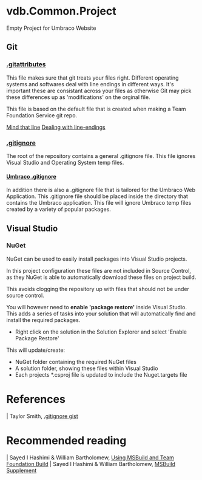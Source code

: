 vdb.Common.Project
==================

Empty Project for Umbraco Website

## Git
### [.gitattributes](.gitattributes)

This file makes sure that git treats your files right. Different operating systems and softwares deal with line endings in different ways. It's important these are consistant across your files as otherwise Git may pick these differences up as 'modifications' on the orginal file.

This file is based on the default file that is created when making a Team Foundation Service git repo.

[Mind that line](http://timclem.wordpress.com/2012/03/01/mind-the-end-of-your-line/)
[Dealing with line-endings](https://help.github.com/articles/dealing-with-line-endings)

### [.gitignore](.gitignore)

The root of the repository contains a general .gitignore file. This file ignores Visual Studio and Operating System temp files. 

#### [Umbraco .gitignore](VS.NET/company.project.Web/.gitignore)

In addition there is also a .gitignore file that is tailored for the Umbraco Web Application. This .gitignore file should be placed inside the directory that contains the Umbraco application. This file will ignore Umbraco temp files created by a variety of popular packages.

## Visual Studio

### NuGet

NuGet can be used to easily install packages into Visual Studio projects.

In this project configuration these files are not included in Source Control, as they NuGet is able to automatically download these files on project build.

This avoids clogging the repository up with files that should not be under source control.

You will however need to **enable 'package restore'** inside Visual Studio. This adds a series of tasks into your solution that will automatically find and install the required packages.

+ Right click on the solution in the Solution Explorer and select 'Enable Package Restore'

This will update/create:

+ NuGet folder containing the required NuGet files
+ A solution folder, showing these files within Visual Studio
+ Each projects *.csproj file is updated to include the Nuget.targets file

References
==================

| Taylor Smith, [.gitignore gist](https://gist.github.com/taylorsmith/2883529)

Recommended reading
==================

| Sayed I Hashimi &amp; William Bartholomew, [Using MSBuild and Team Foundation Build](http://msbuildbook.com/)
| Sayed I Hashimi &amp; William Bartholomew, [MSBuild Supplement](http://msbuildbook.com/)
